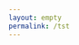 ```yaml
---
layout: empty
permalink: /tst
---
```

<metaaa http-equiv="refresh" content="0; URL=https://www.duetblock.com/#tutorial" />
